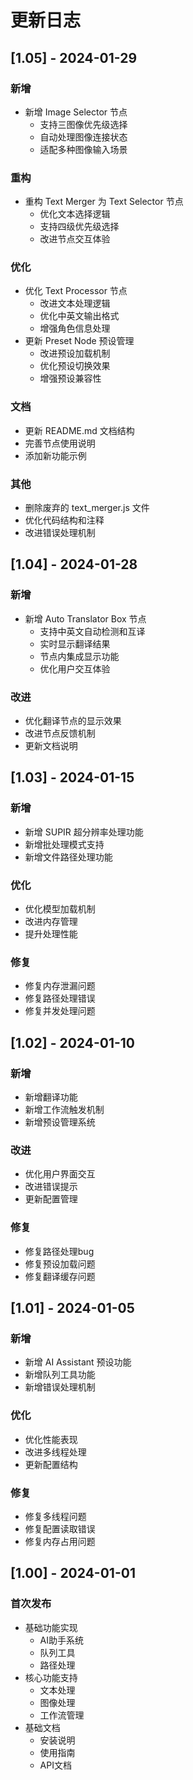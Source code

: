# 更新日志

## [1.05] - 2024-01-29
### 新增
- 新增 Image Selector 节点
  - 支持三图像优先级选择
  - 自动处理图像连接状态
  - 适配多种图像输入场景

### 重构
- 重构 Text Merger 为 Text Selector 节点
  - 优化文本选择逻辑
  - 支持四级优先级选择
  - 改进节点交互体验

### 优化
- 优化 Text Processor 节点
  - 改进文本处理逻辑
  - 优化中英文输出格式
  - 增强角色信息处理
- 更新 Preset Node 预设管理
  - 改进预设加载机制
  - 优化预设切换效果
  - 增强预设兼容性

### 文档
- 更新 README.md 文档结构
- 完善节点使用说明
- 添加新功能示例

### 其他
- 删除废弃的 text_merger.js 文件
- 优化代码结构和注释
- 改进错误处理机制

## [1.04] - 2024-01-28
### 新增
- 新增 Auto Translator Box 节点
  - 支持中英文自动检测和互译
  - 实时显示翻译结果
  - 节点内集成显示功能
  - 优化用户交互体验

### 改进
- 优化翻译节点的显示效果
- 改进节点反馈机制
- 更新文档说明

## [1.03] - 2024-01-15
### 新增
- 新增 SUPIR 超分辨率处理功能
- 新增批处理模式支持
- 新增文件路径处理功能

### 优化
- 优化模型加载机制
- 改进内存管理
- 提升处理性能

### 修复
- 修复内存泄漏问题
- 修复路径处理错误
- 修复并发处理问题

## [1.02] - 2024-01-10
### 新增
- 新增翻译功能
- 新增工作流触发机制
- 新增预设管理系统

### 改进
- 优化用户界面交互
- 改进错误提示
- 更新配置管理

### 修复
- 修复路径处理bug
- 修复预设加载问题
- 修复翻译缓存问题

## [1.01] - 2024-01-05
### 新增
- 新增 AI Assistant 预设功能
- 新增队列工具功能
- 新增错误处理机制

### 优化
- 优化性能表现
- 改进多线程处理
- 更新配置结构

### 修复
- 修复多线程问题
- 修复配置读取错误
- 修复内存占用问题

## [1.00] - 2024-01-01
### 首次发布
- 基础功能实现
  - AI助手系统
  - 队列工具
  - 路径处理
- 核心功能支持
  - 文本处理
  - 图像处理
  - 工作流管理
- 基础文档
  - 安装说明
  - 使用指南
  - API文档 